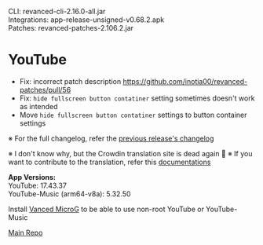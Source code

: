 CLI: revanced-cli-2.16.0-all.jar  
Integrations: app-release-unsigned-v0.68.2.apk  
Patches: revanced-patches-2.106.2.jar  

YouTube
==
- Fix: incorrect patch description https://github.com/inotia00/revanced-patches/pull/56
- Fix: `hide fullscreen button contatiner` setting sometimes doesn't work as intended
- Move `hide fullscreen button contatiner` settings to button container settings

※ For the full changelog, refer the [previous release's changelog](https://github.com/inotia00/revanced-patches/releases/tag/v2.106.1)

※ I don't know why, but the Crowdin translation site is dead again 🤷
※ If you want to contribute to the translation, refer this [documentations](https://telegra.ph/How-to-contribute-to-Crowdin-translations-via-upload-of-stringsxml-file-11-10)
  
**App Versions:**  
YouTube: 17.43.37  
YouTube-Music (arm64-v8a): 5.32.50  

Install [Vanced MicroG](https://github.com/inotia00/VancedMicroG/releases/latest) to be able to use non-root YouTube or YouTube-Music  

[Main Repo](https://github.com/NoName-exe/revanced-extended)  
